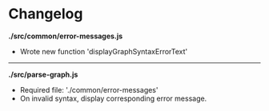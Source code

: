 # Changelog

**./src/common/error-messages.js**
* Wrote new function 'displayGraphSyntaxErrorText'

---

**./src/parse-graph.js**
* Required file: './common/error-messages'
* On invalid syntax, display corresponding error message.